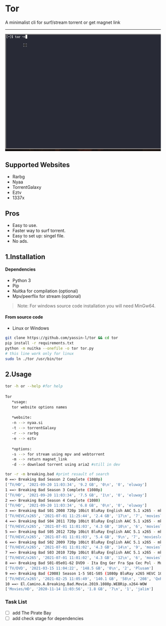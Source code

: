 # Tor
A minimalist cli for surf/stream torrent or get magnet link

___

![preview](Preview.gif)

## Supported Websites

* Rarbg
* Nyaa
* TorrentGalaxy
* Eztv
* 1337x


## Pros

- Easy to use.
- Faster way to surf torrent.
- Easy to set up: singel file.
- No ads.

## 1.Installation 

#### Dependencies

- Python 3
- Pip
- Nuitka for compilation (optional)
- Mpv/peerflix for stream (optional)

> Note: For windows source code installation you will need MinGw64.
#### From source code
- Linux or Windows
```bash
git clone https://github.com/yassin-l/tor && cd tor
pip install -r requirements.txt 
python -m nuitka --onefile -o tor tor.py
# this line work only for linux
sudo ln ./tor /usr/bin/tor
```
## 2.Usage
```bash
tor -h or --help #for help

Tor
   *usage:
   tor website options names
   
   *website:
   -n --> nyaa.si
   -t --> torrentGalaxy
   -r --> rarbg
   -e --> eztv
   
   *options:
   -s --> for stream using mpv and webtorrent
   -m --> return magnet_link
   -d --> downlaod torrent using aria2 #still in dev
```
```bash
tor -r -m breaking.bad #print resault of search
0 ==> Breaking Bad Season 2 Complete (1080p)
['TV/HD', '2021-09-20 11:03:34', '9.2 GB', '0\n', '0', 'eluway']
1 ==> Breaking Bad Season 3 Complete (1080p)
['TV/HD', '2021-09-20 11:03:34', '7.5 GB', '1\n', '0', 'eluway']
2 ==> Breaking Bad Season 4 Complete (1080)
['TV/HD', '2021-09-20 11:03:34', '6.8 GB', '0\n', '0', 'eluway']
3 ==> Breaking Bad S01 2008 720p 10bit BluRay English AAC 5.1 x265 - mkvAnime [Telly]
['TV/HEVC/x265', '2021-07-01 11:25:44', '2.4 GB', '17\n', '7', 'movieslover']
4 ==> Breaking Bad S04 2011 720p 10bit BluRay English AAC 5.1 x265 - mkvAnime [Telly]
['TV/HEVC/x265', '2021-07-01 11:01:03', '4.3 GB', '10\n', '6', 'movieslover']
5 ==> Breaking Bad S05 2012 720p 10bit BluRay English AAC 5.1 x265 - mkvAnime [Telly]
['TV/HEVC/x265', '2021-07-01 11:01:03', '5.4 GB', '9\n', '7', 'movieslover']
6 ==> Breaking Bad S02 2009 720p 10bit BluRay English AAC 5.1 x265 - mkvAnime [Telly]
['TV/HEVC/x265', '2021-07-01 11:01:02', '4.3 GB', '14\n', '9', 'movieslover']
7 ==> Breaking Bad S03 2010 720p 10bit BluRay English AAC 5.1 x265 - mkvAnime [Telly]
['TV/HEVC/x265', '2021-07-01 11:01:02', '4.3 GB', '12\n', '6', 'movieslover']
8 ==> Breaking Bad S01-05e01-62 DVD9 - Ita Eng Ger Fra Spa Cec Pol - MultiSub 21 DVD - SERIE COMPLETA
['TV/DVD', '2021-03-15 11:04:22', '148.5 GB', '0\n', '2', 'Plusam']
9 ==> Breaking Bad (2008) Season 1-5 S01-S05 (1080p BluRay x265 HEVC 10bit AAC 5.1 Silence) [QxR]
['TV/HEVC/x265', '2021-02-25 11:05:49', '140.1 GB', '58\n', '208', 'QxR']
10 ==> El.Camino.A.Breaking.Bad.Movie.2019.1080p.WEBRip.x264-WOW
['Movies/HD', '2020-11-14 11:03:56', '1.8 GB', '7\n', '1', 'jalim']
```

### Task List

- [ ] add The Pirate Bay
- [ ] add check stage for dependencies

